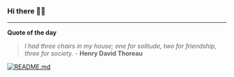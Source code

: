 ### Hi there 👋🏻


---

**Quote of the day**

> *I had three chairs in my house; one for solitude, two for friendship, three for society.* - **Henry David Thoreau** 

[![README.md](https://github.com/marcolovazzano/marcolovazzano/actions/workflows/readme.yml/badge.svg?branch=main)](https://github.com/marcolovazzano/marcolovazzano/actions/workflows/readme.yml)

